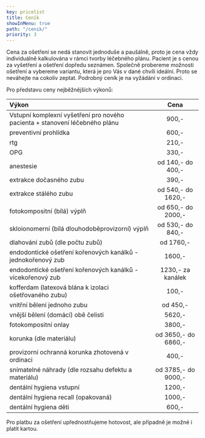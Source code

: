 ```yaml
---
key: pricelist
title: Ceník
showInMenu: true
path: "/cenik/"
priority: 3
---
```

Cena za ošetření se nedá stanovit jednoduše a paušálně, proto je cena vždy individuálně kalkulována v rámci tvorby léčebného plánu. Pacient je s cenou za vyšetření a ošetření dopředu seznámen. Společně probereme možnosti ošetření a vybereme variantu, která je pro Vás v dané chvíli ideální. Proto se neváhejte na cokoliv zeptat. Podrobný ceník je na vyžádání v ordinaci.

Pro představu ceny nejběžnějších výkonů:

Výkon                                                                                               | Cena
:---------------------------------------------------------------------------------------------------| :------------------------------:
Vstupní komplexní vyšetření pro nového pacienta + stanovení léčebného plánu                         | 900,- 
preventivní prohlídka                                                                               | 600,-
rtg                                                                                                 | 210,-
OPG                                                                                                 | 330,-
anestesie                                                                                           | od 140,- do 400,-
extrakce dočasného zubu                                                                             | 390,-
extrakce stálého zubu                                                                               | od 540,- do 1620,-
fotokompositní (bílá) výplň                                                                         | od 650,- do 2000,-
skloionomerní  (bílá dlouhodoběprovizorní) výplň                                                    | od 530,- do 840,-
dlahování zubů (dle počtu zubů)                                                                     | od 1760,-
endodontické ošetření kořenových kanálků - jednokořenový zub                                        | 1600,-
endodontické ošetření kořenových kanálků - vícekořenový zub                                         | 1230,- za kanálek
kofferdam (latexová blána k izolaci ošetřovaného zubu)                                              | 100,-
vnitřní bělení jednoho zubu                                                                         | od 450,-
vnější bělení (domácí) obě čelisti                                                                  | 5620,-
fotokompositní onlay                                                                                | 3800,-
korunka (dle materiálu)                                                                             | od 3650,- do 6860,-
provizorní ochranná korunka zhotovená v ordinaci                                                    | 400,-
snímatelné náhrady (dle rozsahu defektu a materiálu)                                                | od 3785,- do 9000,-
dentální hygiena vstupní                                                                            | 1200,-
dentální hygiena recall (opakovaná)                                                                 | 1000,-
dentální hygiena děti                                                                               | 600,-

 Pro platbu za ošetření upřednostňujeme hotovost, ale případně je možné i platit kartou.